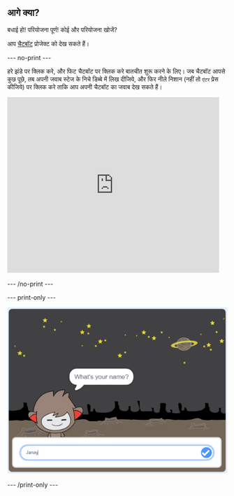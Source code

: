 ## आगे क्या?

बधाई हो! परियोजना पूर्ण! कोई और परियोजना खोजें?

आप [चैटबॉट](https://projects.raspberrypi.org/en/projects/chatbot?utm_source=pathway&utm_medium=whatnext&utm_campaign=projects) प्रोजेक्ट को देख सकते हैं।

\--- no-print \---

हरे झंडे पर क्लिक करे, और फिट चैटबॉट पर क्लिक करे बातचीत शुरू करने के लिए। जब चैटबॉट आपसे कुछ पूछे, तब अपनी जवाब स्टेज के निचे डिब्बे में लिख दीजिये, और फिर नीले निशान (नहीं तो `एंटर` प्रेस कीजिये) पर क्लिक करे ताकि आप अपनी चैटबॉट का जवाब देख सकते हैं।

<div class="scratch-preview">
  <iframe allowtransparency="true" width="485" height="402" src="https://scratch.mit.edu/projects/embed/248864190/?autostart=false" 
  frameborder="0" scrolling="no"></iframe>
</div>

\--- /no-print \---

\--- print-only \---

![पूर्ण परियोजनाएं](images/chatbot-preview.png)

\--- /print-only \---